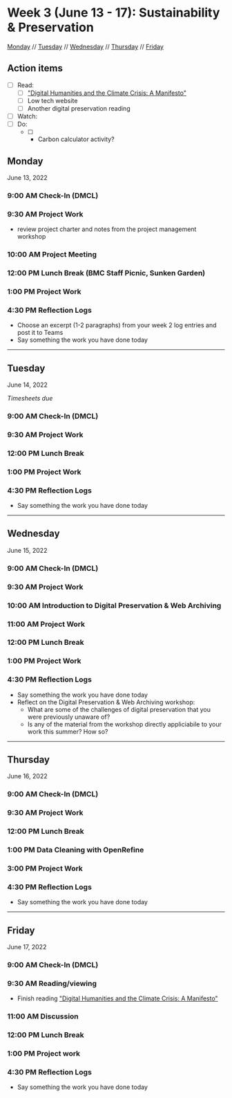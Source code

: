 # Week 3 (June 13 - 17): Sustainability & Preservation

[Monday](#monday) // [Tuesday](#tuesday) // [Wednesday](#wednesday) // [Thursday](#thursday) // [Friday](#friday)

## Action items
- [ ] Read: 
  - [ ] ["Digital Humanities and the Climate Crisis: A Manifesto"](https://dhc-barnard.github.io/dhclimate/)
  - [ ] Low tech website
  - [ ] Another digital preservation reading
- [ ] Watch:
- [ ] Do:
  - [ ] - Carbon calculator activity?

## Monday
June 13, 2022

### 9:00 AM Check-In (DMCL)

### 9:30 AM Project Work
- review project charter and notes from the project management workshop

### 10:00 AM Project Meeting

### 12:00 PM Lunch Break (BMC Staff Picnic, Sunken Garden)

### 1:00 PM Project Work

### 4:30 PM Reflection Logs
- Choose an excerpt (1-2 paragraphs) from your week 2 log entries and post it to Teams
- Say something the work you have done today

---

## Tuesday
June 14, 2022

*Timesheets due*

### 9:00 AM Check-In (DMCL)

### 9:30 AM Project Work

### 12:00 PM Lunch Break

### 1:00 PM Project Work

### 4:30 PM Reflection Logs
- Say something the work you have done today

---

## Wednesday
June 15, 2022

### 9:00 AM Check-In (DMCL)

### 9:30 AM Project Work

### 10:00 AM Introduction to Digital Preservation & Web Archiving

### 11:00 AM Project Work

### 12:00 PM Lunch Break

### 1:00 PM Project Work

### 4:30 PM Reflection Logs
- Say something the work you have done today
- Reflect on the Digital Preservation & Web Archiving workshop:
  - What are some of the challenges of digital preservation that you were previously unaware of?
  - Is any of the material from the workshop directly appliciabile to your work this summer? How so?

---

## Thursday
June 16, 2022

### 9:00 AM Check-In (DMCL)

### 9:30 AM Project Work

### 12:00 PM Lunch Break

### 1:00 PM Data Cleaning with OpenRefine

### 3:00 PM Project Work

### 4:30 PM Reflection Logs
- Say something the work you have done today

---

## Friday
June 17, 2022

### 9:00 AM Check-In (DMCL)

### 9:30 AM Reading/viewing
- Finish reading ["Digital Humanities and the Climate Crisis: A Manifesto"](https://dhc-barnard.github.io/dhclimate/)

### 11:00 AM Discussion

### 12:00 PM Lunch Break

### 1:00 PM Project work

### 4:30 PM Reflection Logs
- Say something the work you have done today
